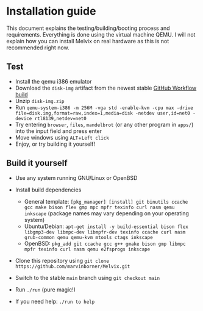 # Installation guide

This document explains the testing/building/booting process and requirements. Everything is done using the virtual machine QEMU. I will not explain how you can install Melvix on real hardware as this is not recommended right now.

## Test

-   Install the qemu i386 emulator
-   Download the `disk-img` artifact from the newest stable [GitHub Workflow build](https://github.com/marvinborner/Melvix/actions?query=branch%3Amain)
-   Unzip `disk-img.zip`
-   Run `qemu-system-i386 -m 256M -vga std -enable-kvm -cpu max -drive file=disk.img,format=raw,index=1,media=disk -netdev user,id=net0 -device rtl8139,netdev=net0`
-   Try entering `browser`, `files`, `mandelbrot` (or any other program in `apps/`) into the input field and press enter
-   Move windows using `ALT`+`Left click`
-   Enjoy, or try building it yourself!

## Build it yourself

-   Use any system running GNU/Linux or OpenBSD

-   Install build dependencies

    -   General template: `[pkg_manager] [install] git binutils ccache gcc make bison flex gmp mpc mpfr texinfo curl nasm qemu inkscape` (package names may vary depending on your operating system)
    -   Ubuntu/Debian: `apt-get install -y build-essential bison flex libgmp3-dev libmpc-dev libmpfr-dev texinfo ccache curl nasm grub-common qemu qemu-kvm mtools ctags inkscape`
    -   OpenBSD: `pkg_add git ccache gcc g++ gmake bison gmp libmpc mpfr texinfo curl nasm qemu e2fsprogs inkscape`

-   Clone this repository using `git clone https://github.com/marvinborner/Melvix.git`

-   Switch to the stable `main` branch using `git checkout main`

-   Run `./run` (pure magic!)

-   If you need help: `./run to help`

